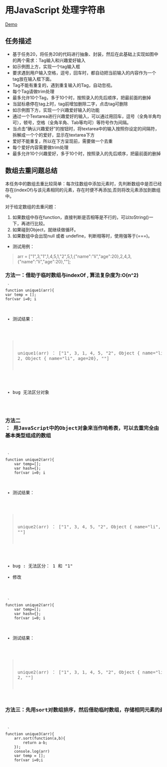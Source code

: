 # 用JavaScript 处理字符串

[Demo](http://1039958384.github.io/IFE/task-2-8/)

## 任务描述
* 基于任务20，将任务20的代码进行抽象、封装，然后在此基础上实现如图中的两个需求：Tag输入和兴趣爱好输入
* 如示例图上方，实现一个tag输入框
* 要求遇到用户输入空格，逗号，回车时，都自动把当前输入的内容作为一个tag放在输入框下面。
* Tag不能有重复的，遇到重复输入的Tag，自动忽视。
* 每个Tag请做trim处理
* 最多允许10个Tag，多于10个时，按照录入的先后顺序，把最前面的删掉
* 当鼠标悬停在tag上时，tag前增加删除二字，点击tag可删除
* 如示例图下方，实现一个兴趣爱好输入的功能
* 通过一个Textarea进行兴趣爱好的输入，可以通过用回车，逗号（全角半角均可），顿号，空格（全角半角、Tab等均可）等符号作为间隔。
* 当点击“确认兴趣爱好”的按钮时，将textarea中的输入按照你设定的间隔符，拆解成一个个的爱好，显示在textarea下方
* 爱好不能重复，所以在下方呈现前，需要做一个去重
* 每个爱好内容需要做trim处理
* 最多允许10个兴趣爱好，多于10个时，按照录入的先后顺序，把最前面的删掉

## 数组去重问题总结
本任务中的数组去重比较简单：每次往数组中添加元素时，先判断数组中是否已经存在(indexOf)与该元素相同的元素，存在时便不再添加,否则将改元素添加到数组中。<br>

对于给定数组的去重问题：
1. 如果数组中存在function，直接判断是否相等是不行的，可以toString()一下，再进行比较。
2. 如果碰到Object，就继续做循环。
3. 如果数组中会出现null 或者 undefine，判断相等时，使用强等于(===)。

* 测试用例：<br>

>  arr = ["1",3,"1",1,4,5,1,"2",5,1,{"name":"li","age":20},2,4,3,{"name":"li","age":20},""];<br>

### 方法一：借助于临时数组与indexOf , 算法复杂度为:O(n^2)
<pre><code> `
function unique1(arr){
var temp = [];
for(var i=0; i<arr.length; i++){
		if(temp.indexOf(arr[i]) == -1){
			temp.push(arr[i]);
		}
}
return temp;
} `
</pre></code>

* 测试结果：<br>

>  unique1(arr) ： ["1", 3, 1, 4, 5, "2", Object { name="li",  age=20}, 2, Object { name="li",  age=20}, ""]<br>

* bug 无法区分对象

### 方法二 ： 用JavaScript中的Object对象来当作哈希表，可以去重完全由 Number 基本类型组成的数组
<pre><code> `
function unique2(arr){
	var temp=[];
	var hash={};
    for(var i=0; i<arr.length;i++){
		if(!hash[arr[i]]){
			hash[arr[i]]=true;
			temp.push(arr[i]);
		}
	}
    return temp;	
}
 `
</pre></code>

* 测试结果：<br>

>  unique2(arr) ： ["1", 3, 4, 5, "2", Object { name="li",  age=20}, ""]<br>

* bug : 无法区分： 1 和 "1"
* 修改

<pre><code> `
function unique2(arr){
	var temp=[];
	var hash={};
    for(var i=0; i<arr.length;i++){
  	        var item = arr[i];
		var key = typeof(item)+item;
		if(!hash[key]){
			hash[key]=true;
			temp.push(arr[i]);
		}
	}
    return temp;	
}
 `
</pre></code>

* 测试结果：<br>

>  unique2(arr) ： ["1", 3, 1, 4, 5, "2", Object { name="li",  age=20}, 2, ""]<br>

### 方法三：先用sort对数组排序，然后借助临时数组，存储相同元素的最后一个，该方法只能用于纯Number类型数组
<pre><code> `
function unique3(arr){
	arr.sort(function(a,b){
		return a-b;
	});
	console.log(arr)
	var temp = [];
	for(var i=0;i<arr.length;i++){
		if(arr[i] !== arr[i+1]){
			temp.push(arr[i]);
		}
	}
	return temp;
} `
</pre></code>
